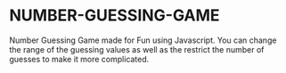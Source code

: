 # NUMBER-GUESSING-GAME
Number Guessing Game made for Fun using Javascript. You can change the range of the guessing values as well as the restrict the number of guesses to make it more complicated.
